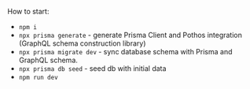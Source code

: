 How to start:

- `npm i`
- `npx prisma generate` - generate Prisma Client and Pothos integration (GraphQL schema construction library)
- `npx prisma migrate dev` - sync database schema with Prisma and GraphQL schema.
- `npx prisma db seed` - seed db with initial data
- `npm run dev`
